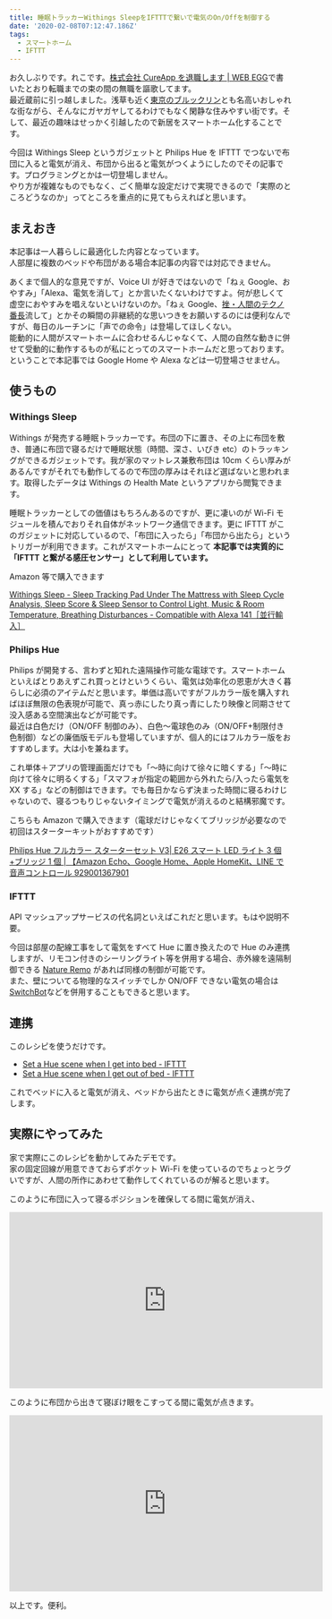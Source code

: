 ```yaml
---
title: 睡眠トラッカーWithings SleepをIFTTTで繋いで電気のOn/Offを制御する
date: '2020-02-08T07:12:47.186Z'
tags:
  - スマートホーム
  - IFTTT
---
```


お久しぶりです。れこです。[株式会社 CureApp を退職します | WEB EGG](https://blog.leko.jp/post/change-jobs-2020/)で書いたとおり転職までの束の間の無職を謳歌してます。  
最近蔵前に引っ越しました。浅草も近く[東京のブルックリン](https://www.renoveru.jp/showrooms/kuramae/blog/21)とも名高いおしゃれな街ながら、そんなにガヤガヤしてるわけでもなく閑静な住みやすい街です。そして、最近の趣味はせっかく引越したので新居をスマートホーム化することです。

今回は Withings Sleep というガジェットと Philips Hue を IFTTT でつないで布団に入ると電気が消え、布団から出ると電気がつくようにしたのでその記事です。プログラミングとかは一切登場しません。  
やり方が複雑なものでもなく、ごく簡単な設定だけで実現できるので「実際のところどうなのか」ってところを重点的に見てもらえればと思います。

<!--more-->

## まえおき

本記事は一人暮らしに最適化した内容となっています。  
人部屋に複数のベッドや布団がある場合本記事の内容では対応できません。

あくまで個人的な意見ですが、Voice UI が好きではないので「ねぇ Google、おやすみ」「Alexa、電気を消して」とか言いたくないわけですよ。何が悲しくて虚空におやすみを唱えないといけないのか。「ねぇ Google、[挫・人間のテクノ番長](https://www.youtube.com/watch?v=hfxFujlRcKk)流して」とかその瞬間の非継続的な思いつきをお願いするのには便利なんですが、毎日のルーチンに「声での命令」は登場してほしくない。  
能動的に人間がスマートホームに合わせるんじゃなくて、人間の自然な動きに併せて受動的に動作するものが私にとってのスマートホームだと思っております。ということで本記事では Google Home や Alexa などは一切登場させません。

## 使うもの

### Withings Sleep

Withings が発売する睡眠トラッカーです。布団の下に置き、その上に布団を敷き、普通に布団で寝るだけで睡眠状態（時間、深さ、いびき etc）のトラッキングができるガジェットです。我が家のマットレス兼敷布団は 10cm くらい厚みがあるんですがそれでも動作してるので布団の厚みはそれほど選ばないと思われます。取得したデータは Withings の Health Mate というアプリから閲覧できます。

睡眠トラッカーとしての価値はもちろんあるのですが、更に凄いのが Wi-Fi モジュールを積んでおりそれ自体がネットワーク通信できます。更に IFTTT がこのガジェットに対応しているので、「布団に入ったら」「布団から出たら」というトリガーが利用できます。これがスマートホームにとって
**本記事では実質的に「IFTTT と繋がる感圧センサー」として利用しています。**

Amazon 等で購入できます

[Withings Sleep - Sleep Tracking Pad Under The Mattress with Sleep Cycle Analysis, Sleep Score & Sleep Sensor to Control Light, Music & Room Temperature, Breathing Disturbances - Compatible with Alexa 141［並行輸入］](https://amazon.co.jp/dp/B078Z1B34S/ref=cm_sw_r_cp_api_i_hyupEb3PZRV4P)

### Philips Hue

Philips が開発する、言わずと知れた遠隔操作可能な電球です。スマートホームといえばとりあえずこれ買っとけというくらい、電気は効率化の恩恵が大きく暮らしに必須のアイテムだと思います。単価は高いですがフルカラー版を購入すればほぼ無限の色表現が可能で、真っ赤にしたり真っ青にしたり映像と同期させて没入感ある空間演出などが可能です。  
最近は白色だけ（ON/OFF 制御のみ）、白色〜電球色のみ（ON/OFF+制限付き色制御）などの廉価版モデルも登場していますが、個人的にはフルカラー版をおすすめします。大は小を兼ねます。

これ単体＋アプリの管理画面だけでも「〜時に向けて徐々に暗くする」「〜時に向けて徐々に明るくする」「スマフォが指定の範囲から外れたら/入ったら電気を XX する」などの制御はできます。でも毎日かならず決まった時間に寝るわけじゃないので、寝るつもりじゃないタイミングで電気が消えるのと結構邪魔です。

こちらも Amazon で購入できます（電球だけじゃなくてブリッジが必要なので初回はスターターキットがおすすめです）

[Philips Hue フルカラー スターターセット V3| E26 スマート LED ライト 3 個+ブリッジ 1 個 | 【Amazon Echo、Google Home、Apple HomeKit、LINE で音声コントロール 929001367901](https://amazon.co.jp/dp/B076GY1G4W/ref=cm_sw_r_cp_api_i_1yupEb9MVR9R0)

### IFTTT

API マッシュアップサービスの代名詞といえばこれだと思います。もはや説明不要。

今回は部屋の配線工事をして電気をすべて Hue に置き換えたので Hue のみ連携しますが、リモコン付きのシーリングライト等を併用する場合、赤外線を遠隔制御できる [Nature Remo](https://www.amazon.co.jp/Nature-Remo-%E7%AC%AC2%E4%B8%96%E4%BB%A3%E3%83%A2%E3%83%87%E3%83%AB-%E5%AE%B6%E9%9B%BB%E3%82%B3%E3%83%B3%E3%83%88%E3%83%AD-%E3%83%A9-REMO1W2/dp/B07JR6PVTD/ref=pd_sbs_23_t_0/355-5010009-2695651?_encoding=UTF8&pd_rd_i=B07JR6PVTD&pd_rd_r=574017fd-3d36-4d07-bf09-33f145dba575&pd_rd_w=itnrG&pd_rd_wg=zMRlq&pf_rd_p=ca22fd73-0f1e-4b39-9917-c84a20b3f3a8&pf_rd_r=BJ7SPZZ3D01X6GTA1H88&psc=1&refRID=BJ7SPZZ3D01X6GTA1H88) があれば同様の制御が可能です。  
また、壁についてる物理的なスイッチでしか ON/OFF できない電気の場合は[SwitchBot](https://www.switchbot.jp/)などを併用することもできると思います。

## 連携

このレシピを使うだけです。

- [Set a Hue scene when I get into bed - IFTTT](https://ifttt.com/applets/Kqh7DE9S-set-a-hue-scene-when-i-get-into-bed)
- [Set a Hue scene when I get out of bed - IFTTT](https://ifttt.com/applets/irkyxPLc-set-a-hue-scene-when-i-get-out-of-bed)

これでベッドに入ると電気が消え、ベッドから出たときに電気が点く連携が完了します。

## 実際にやってみた

家で実際にこのレシピを動かしてみたデモです。  
家の固定回線が用意できておらずポケット Wi-Fi を使っているのでちょっとラグいですが、人間の所作にあわせて動作してくれているのが解ると思います。

このように布団に入って寝るポジションを確保してる間に電気が消え、

<iframe width="560" height="315" src="https://www.youtube.com/embed/NbdTJ59RzkY" frameborder="0" allow="accelerometer; autoplay; encrypted-media; gyroscope; picture-in-picture" allowfullscreen></iframe>

このように布団から出きて寝ぼけ眼をこすってる間に電気が点きます。

<iframe width="560" height="315" src="https://www.youtube.com/embed/CwBJjaNdzNg" frameborder="0" allow="accelerometer; autoplay; encrypted-media; gyroscope; picture-in-picture" allowfullscreen></iframe>

以上です。便利。
